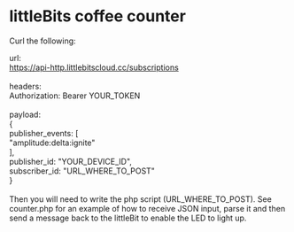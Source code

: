 
# littleBits coffee counter 

Curl the following:

url: <br />
https://api-http.littlebitscloud.cc/subscriptions
<br /><br />
headers: <br />
Authorization: Bearer YOUR_TOKEN
<br /><br />
payload: <br />
{<br />
  publisher_events: [<br />
      "amplitude:delta:ignite"<br />
  ],<br />
  publisher_id: "YOUR_DEVICE_ID",<br />
  subscriber_id: "URL_WHERE_TO_POST"<br />
}<br />
<br />
Then you will need to write the php script (URL_WHERE_TO_POST). See counter.php for an example of how to receive JSON input, parse it and then send a message back to the littleBit to enable the LED to light up.
